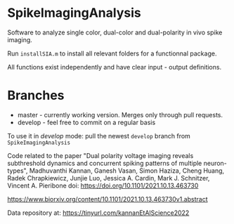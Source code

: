 # SpikeImagingAnalysis
Software to analyze single color, dual-color and dual-polarity in vivo spike imaging.

Run `installSIA.m` to install all relevant folders for a functionnal package.

All functions exist independently and have clear input - output definitions.

# Branches
- master - currently working version. Merges only through pull requests. 
- develop - feel free to commit on a regular basis

To use it in _develop_ mode:
pull the newest `develop` branch from `SpikeImagingAnalysis`

Code related to the paper "Dual polarity voltage imaging reveals subthreshold dynamics and concurrent spiking patterns of multiple neuron-types",
Madhuvanthi Kannan,  Ganesh Vasan,  Simon Haziza, Cheng Huang, Radek Chrapkiewicz, Junjie Luo, Jessica A. Cardin,  Mark J. Schnitzer,  Vincent A. Pieribone
doi: https://doi.org/10.1101/2021.10.13.463730

https://www.biorxiv.org/content/10.1101/2021.10.13.463730v1.abstract

Data repository at: https://tinyurl.com/kannanEtAlScience2022 
